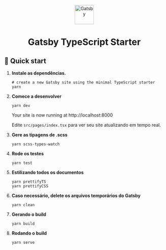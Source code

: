 <p align="center">
  <a href="https://www.gatsbyjs.com/?utm_source=starter&utm_medium=readme&utm_campaign=minimal-starter-ts">
    <img alt="Gatsby" src="https://www.gatsbyjs.com/Gatsby-Monogram.svg" width="60" />
  </a>
</p>
<h1 align="center">
  Gatsby TypeScript Starter
</h1>

## 🚀 Quick start

1.  **Instale as dependências.**

    ```shell
    # create a new Gatsby site using the minimal TypeScript starter
    yarn
    ```

2.  **Comece a desenvolver**

    ```shell
    yarn dev
    ```

    Your site is now running at http://localhost:8000

    Edite `src/pages/index.tsx` para ver seu site atualizando em tempo real.

3.  **Gere as tipagens de .scss**

    ```shell
    yarn scss-types-watch
    ```

4.  **Rode os testes**

    ```shell
    yarn test
    ```

5.  **Estilizando todos os documentos**

    ```shell
    yarn prettifyTS
    yarn prettifyCSS
    ```

6.  **Caso necessário, delete os arquivos temporários do Gatsby**

    ```shell
    yarn clean
    ```

7.  **Gerando o build**

    ```shell
    yarn build
    ```

8.  **Rodando o build**

    ```shell
    yarn serve
    ```
